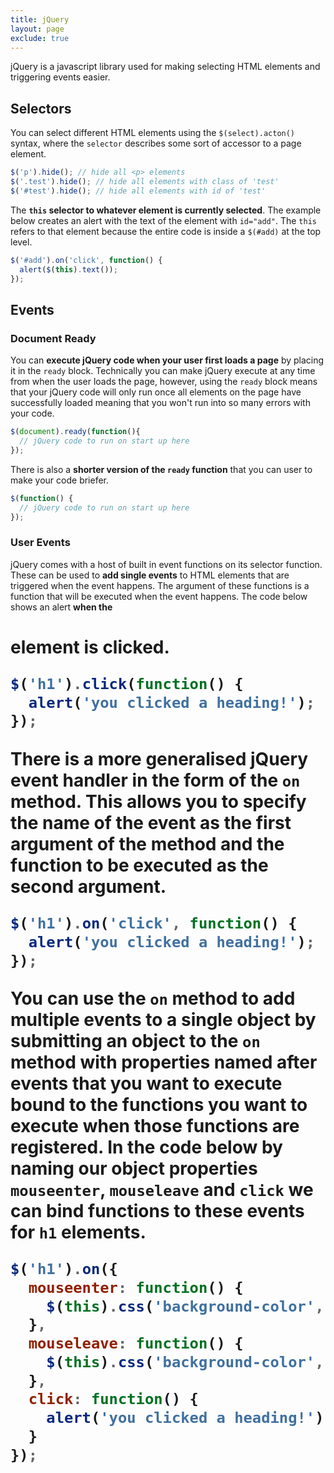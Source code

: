 ```yaml
---
title: jQuery
layout: page
exclude: true
---
```

jQuery is a javascript library used for making selecting HTML elements and triggering events easier.

## Selectors

You can select different HTML elements using the `$(select).acton()` syntax, where the `selector` describes some sort of accessor to a page element.
```js
$('p').hide(); // hide all <p> elements
$('.test').hide(); // hide all elements with class of 'test'
$('#test').hide(); // hide all elements with id of 'test'
```

The **`this` selector to whatever element is currently selected**. The example below creates an alert with the text of the element with `id="add"`. The `this` refers to that element because the entire code is inside a `$(#add)` at the top level.
```js
$('#add').on('click', function() {
  alert($(this).text());
});
```

## Events

### Document Ready

You can **execute jQuery code when your user first loads a page** by placing it in the `ready` block. Technically you can make jQuery execute at any time from when the user loads the page, however, using the `ready` block means that your jQuery code will only run once all elements on the page have successfully loaded meaning that you won't run into so many errors with your code.
```js
$(document).ready(function(){  
  // jQuery code to run on start up here
});
```

There is also a **shorter version of the `ready` function** that you can user to make your code briefer.
```js
$(function() {
  // jQuery code to run on start up here
});
```

### User Events

jQuery comes with a host of built in event functions on its selector function. These can be used to **add single events** to HTML elements that are triggered when the event happens. The argument of these functions is a function that will be executed when the event happens. The code below shows an alert **when the <h1> element is clicked**.
```js
$('h1').click(function() {
  alert('you clicked a heading!');
});
```

There is a **more generalised jQuery event handler** in the form of the `on` method. This allows you to specify the name of the event as the first argument of the method and the function to be executed as the second argument.
```js
$('h1').on('click', function() {
  alert('you clicked a heading!');
});
```

You can use the `on` method to **add multiple events to a single object** by submitting an object to the `on` method with properties named after events that you want to execute bound to the functions you want to execute when those functions are registered. In the code below by naming our object properties `mouseenter`, `mouseleave` and `click` we can bind functions to these events for `h1` elements.
```js
$('h1').on({
  mouseenter: function() {
    $(this).css('background-color', 'blue');
  },
  mouseleave: function() {
    $(this).css('background-color', 'white');
  },
  click: function() {
    alert('you clicked a heading!');
  }
});
```

## 
<!--stackedit_data:
eyJoaXN0b3J5IjpbMTc1ODI1MzY5MSwtMTA2MDY0MzUsMTk4MD
c2NzUzNywxMTU3NzQzNDM0XX0=
-->